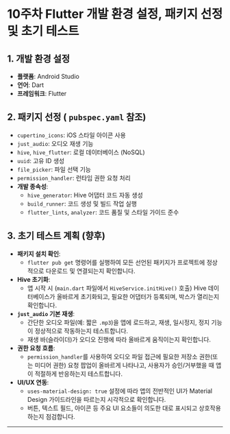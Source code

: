   # 10주차 Flutter 개발 환경 설정, 패키지 선정 및 초기 테스트

## 1. 개발 환경 설정

* **플랫폼**: Android Studio
* **언어**: Dart
* **프레임워크**: Flutter

## 2. 패키지 선정 ( `pubspec.yaml` 참조)

* `cupertino_icons`: iOS 스타일 아이콘 사용
* `just_audio`: 오디오 재생 기능
* `hive`, `hive_flutter`: 로컬 데이터베이스 (NoSQL)
* `uuid`: 고유 ID 생성
* `file_picker`: 파일 선택 기능
* `permission_handler`: 런타임 권한 요청 처리
* **개발 종속성**:
    * `hive_generator`: Hive 어댑터 코드 자동 생성
    * `build_runner`: 코드 생성 및 빌드 작업 실행
    * `flutter_lints`, `analyzer`: 코드 품질 및 스타일 가이드 준수

## 3. 초기 테스트 계획 (향후)

* **패키지 설치 확인**:
    * `flutter pub get` 명령어를 실행하여 모든 선언된 패키지가 프로젝트에 정상적으로 다운로드 및 연결되는지 확인합니다.
* **Hive 초기화**:
    * 앱 시작 시 (`main.dart` 파일에서 `HiveService.initHive()` 호출) Hive 데이터베이스가 올바르게 초기화되고, 필요한 어댑터가 등록되며, 박스가 열리는지 확인합니다.
* **`just_audio` 기본 재생**:
    * 간단한 오디오 파일(예: 짧은 `.mp3`)을 앱에 로드하고, 재생, 일시정지, 정지 기능이 정상적으로 작동하는지 테스트합니다.
    * 재생 바(슬라이더)가 오디오 진행에 따라 올바르게 움직이는지 확인합니다.
* **권한 요청 흐름**:
    * `permission_handler`를 사용하여 오디오 파일 접근에 필요한 저장소 권한(또는 미디어 권한) 요청 팝업이 올바르게 나타나고, 사용자가 승인/거부했을 때 앱이 적절하게 반응하는지 테스트합니다.
* **UI/UX 연동**:
    * `uses-material-design: true` 설정에 따라 앱의 전반적인 UI가 Material Design 가이드라인을 따르는지 시각적으로 확인합니다.
    * 버튼, 텍스트 필드, 아이콘 등 주요 UI 요소들이 의도한 대로 표시되고 상호작용하는지 점검합니다.

---
